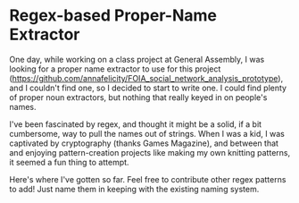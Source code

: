 # Regex-based Proper-Name Extractor

One day, while working on a class project at General Assembly, I was looking for a proper name extractor to use for this project (https://github.com/annafelicity/FOIA_social_network_analysis_prototype), and I couldn't find one, so I decided to start to write one. I could find plenty of proper noun extractors, but nothing that really keyed in on people's names.

I've been fascinated by regex, and thought it might be a solid, if a bit cumbersome, way to pull the names out of strings. When I was a kid, I was captivated by cryptography (thanks Games Magazine), and between that and enjoying pattern-creation projects like making my own knitting patterns, it seemed a fun thing to attempt.

Here's where I've gotten so far. Feel free to contribute other regex patterns to add! Just name them in keeping with the existing naming system.